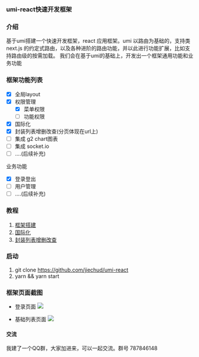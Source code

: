 ### umi-react快速开发框架

### 介绍
基于umi搭建一个快速开发框架，react 应用框架。umi 以路由为基础的，支持类 next.js 的约定式路由，以及各种进阶的路由功能，并以此进行功能扩展，比如支持路由级的按需加载。
我们会在基于umi的基础上，开发出一个框架通用功能和业务功能

### 框架功能列表

- [x] 全局layout  
- [x] 权限管理 
  - [x] 菜单权限
  - [ ] 功能权限
- [x] 国际化  
- [x] 封装列表增删改查(分页体现在url上)
- [ ] 集成 g2 chart图表
- [ ] 集成 socket.io
- [ ] ....(后续补充)

业务功能
- [x] 登录登出  
- [ ] 用户管理
- [ ] ....(后续补充)

### 教程
1. [框架搭建](https://www.cnblogs.com/qiaojie/p/9598886.html)
2. [国际化](https://www.cnblogs.com/qiaojie/p/9673609.html)
2. [封装列表增删改查](https://www.cnblogs.com/qiaojie/p/9990389.html)


### 启动

1. git clone https://github.com/jiechud/umi-react
2. yarn && yarn start


### 框架页面截图
* 登录页面
  ![](https://github.com/jiechud/umi-react/blob/master/doc/resource/read/login.png)

* 基础列表页面
  ![](https://github.com/jiechud/umi-react/blob/master/doc/resource/3/local.gif)


#### 交流

我建了一个QQ群，大家加进来，可以一起交流。群号 787846148

